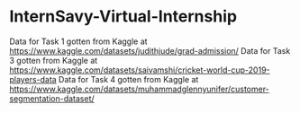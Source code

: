 # InternSavy-Virtual-Internship
Data for Task 1 gotten from Kaggle at https://www.kaggle.com/datasets/judithjude/grad-admission/
Data for Task 3 gotten from Kaggle at https://www.kaggle.com/datasets/saivamshi/cricket-world-cup-2019-players-data
Data for Task 4 gotten from Kaggle at https://www.kaggle.com/datasets/muhammadglennyunifer/customer-segmentation-dataset/
